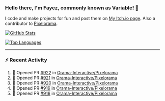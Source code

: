 ### Hello there, I'm Fayez, commonly known as Variable! 👋
I code and make projects for fun and post them on [My Itch.io page](https://variable-industries.itch.io/). Also a contributor to [Pixelorama](https://github.com/Orama-Interactive/Pixelorama).

[![GitHub Stats](https://github-readme-stats.vercel.app/api/?username=Variable-ind&show_icons=true&theme=merko)](https://github.com/anuraghazra/github-readme-stats)

[![Top Languages](https://github-readme-stats.vercel.app/api/top-langs/?username=Variable-ind&layout=compact&theme=merko)](https://github.com/anuraghazra/github-readme-stats)

---

### :zap: Recent Activity

<!--START_SECTION:activity-->
1. 💪 Opened PR [#922](https://github.com/Orama-Interactive/Pixelorama/pull/922) in [Orama-Interactive/Pixelorama](https://github.com/Orama-Interactive/Pixelorama)
2. 💪 Opened PR [#921](https://github.com/Orama-Interactive/Pixelorama/pull/921) in [Orama-Interactive/Pixelorama](https://github.com/Orama-Interactive/Pixelorama)
3. 💪 Opened PR [#920](https://github.com/Orama-Interactive/Pixelorama/pull/920) in [Orama-Interactive/Pixelorama](https://github.com/Orama-Interactive/Pixelorama)
4. 💪 Opened PR [#919](https://github.com/Orama-Interactive/Pixelorama/pull/919) in [Orama-Interactive/Pixelorama](https://github.com/Orama-Interactive/Pixelorama)
5. 💪 Opened PR [#918](https://github.com/Orama-Interactive/Pixelorama/pull/918) in [Orama-Interactive/Pixelorama](https://github.com/Orama-Interactive/Pixelorama)
<!--END_SECTION:activity-->

<!--
**Variable-ind/Variable-ind** is a ✨ _special_ ✨ repository because its `README.md` (this file) appears on your GitHub profile.

Here are some ideas to get you started:
- 🌱 I’m currently studying at ...
- 🔭 I’m currently working on ...
- 👯 I’m looking to collaborate on ...
- 🤔 I’m looking for help with ...
- 💬 Ask me about ...
- 📫 How to reach me: ...
- ⚡ Fun fact: ...
-->
